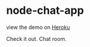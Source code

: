 # node-chat-app
view the demo on <a href="https://cryptic-cliffs-86302.herokuapp.com" target="_blank">Heroku</a>

Check it out. Chat room.
